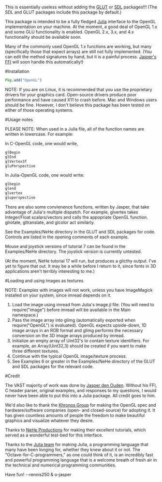 This is essentially useless without adding the
[GLUT](https://www.github.com/rennis250/GLUT.jl.git) or
[SDL](https://www.github.com/rennis250/SDL.jl.git) packages!!! (The SDL and
GLUT packages include this package by default.)


This package is intended to be a fully fledged
[Julia](http://www.julialang.org) interface to the OpenGL implementation on
your machine.  At the moment, a good deal of OpenGL 1.x and some GLU
functionality is enabled.  OpenGL 2.x, 3.x, and 4.x functionality should be
available soon.

Many of the commonly used OpenGL 1.x functions are working, but many
(specifically those that expect arrays) are still not fully implemented.  (You
can edit the method signatures by hand, but it is a painful process.  [Jasper's
FFI](https://github.com/o-jasper/julia-ffi.git) will soon handle this
automatically!)

#Installation

```julia
Pkg.add("OpenGL")
```

NOTE: If you are on Linux, it is recommended that you use the proprietary
drivers for your graphics card.  Open-source drivers produce poor performance
and have caused X11 to crash before.  Mac and Windows users should be fine.
However, I don't believe this package has been tested on either of those
operating systems.

#Usage notes

PLEASE NOTE: When used in a Julia file, all of the function names are written
in lowercase. For example:

In C-OpenGL code, one would write,

```c
glBegin
glEnd
glVertex3f
gluPerspective
```

In Julia-OpenGL code, one would write:

```julia
glbegin
glend
glvertex
gluperspective
```

There are also some convienence functions, written by Jasper, that take
advantage of Julia's multiple dispatch.  For example, glvertex takes
Integer/Float scalars/vectors and calls the appopriate OpenGL function.
glrotate, gltranslate, and glcolor act similarly.

See the Examples/NeHe directory in the GLUT and SDL packages for code. Controls
are listed in the opening comments of each example.

Mouse and joystick versions of tutorial 7 can be found in the Examples/NeHe
directory.  The joystick version is currently untested.

(At the moment, NeHe tutorial 17 will run, but produces a glicthy output.  I've
yet to figure that out.  It may be a while before I return to it, since fonts
in 3D applications aren't terribly interesting to me.)

#Loading and using images as textures

NOTE: Examples with images will not work, unless you have ImageMagick installed on
your system, since imread depends on it.

1. Load the image using imread from Julia's image.jl file. (You will need to
	 require("image") before imread will be available in the Main namespace.)
2. Pass the image array into glimg (automatically exported when
	 require("OpenGL") is evaluated). OpenGL expects upside-down, 1D image arrays
	 in an RGB format and glimg performs the necessary conversion on the 3D image
	 arrays produced by imread.
3. Initialize an empty array of Uint32's to contain texture identifiers.  For
	 example, an Array(Uint32,3) should be created if you want to make three
	 different textures.
4. Continue with the typical OpenGL image/texture process.
5. See Examples 6 or greater in the Examples/NeHe directory of the GLUT and SDL
	 packages for the relevant code.

#Credit

The VAST majority of work was done by [Jasper den
Ouden](https://github.com/o-jasper).  Without his FFI, C header parser,
original examples, and responses to my questions, I would never have been able
to put this into a Julia package.  All credit goes to him.

We'd also like to thank the [Khronos Group](http://www.opengl.org) for making
the OpenGL spec and hardware/software companies (open- and closed-source) for
adopting it. It has given countless amounts of people the freedom to make
beautiful graphics and visualize whatever they desire.

Thanks to [NeHe Productions](http://nehe.gamedev.net) for making their
excellent tutorials, which served as a wonderful test-bed for this interface. 

Thanks to the [Julia team](http://julialang.org) for making Julia, a
programming language that many have been longing for, whether they knew about
it or not. The "Octave-for-C-programmers," as one could think of it, is an
incredibly fast and powerful programming language that is a welcome breath of
fresh air in the technical and numerical programming communities.

Have fun!
--rennis250 & o-jasper
